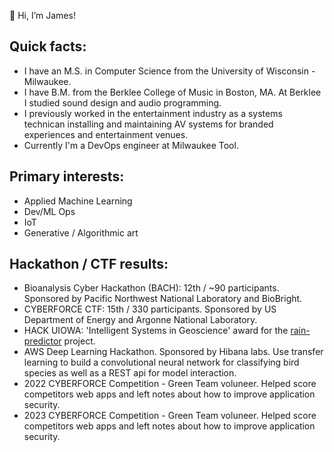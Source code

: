 👋 Hi, I’m James!

## Quick facts:
- I have an M.S. in Computer Science from the University of Wisconsin - Milwaukee.  
- I have B.M. from the Berklee College of Music in Boston, MA.  At Berklee I studied sound design and audio programming. 
- I previously worked in the entertainment industry as a systems technican installing and maintaining AV systems for branded experiences and entertainment venues. 
- Currently I'm a DevOps engineer at Milwaukee Tool.

## Primary interests: 
- Applied Machine Learning
- Dev/ML Ops
- IoT
- Generative / Algorithmic art

## Hackathon / CTF results: 
- Bioanalysis Cyber Hackathon (BACH): 12th / ~90 participants.  Sponsored by Pacific Northwest National Laboratory and BioBright.
- CYBERFORCE CTF: 15th / 330 participants.  Sponsored by US Department of Energy and Argonne National Laboratory.
- HACK UIOWA: 'Intelligent Systems in Geoscience' award for the [rain-predictor](https://github.com/jbkroner/rain-prediction) project.
- AWS Deep Learning Hackathon. Sponsored by Hibana labs.  Use transfer learning to build a convolutional neural network for classifying bird species as well as a REST api for model interaction.
- 2022 CYBERFORCE Competition - Green Team voluneer.  Helped score competitors web apps and left notes about how to improve application security.
- 2023 CYBERFORCE Competition - Green Team voluneer.  Helped score competitors web apps and left notes about how to improve application security. 
